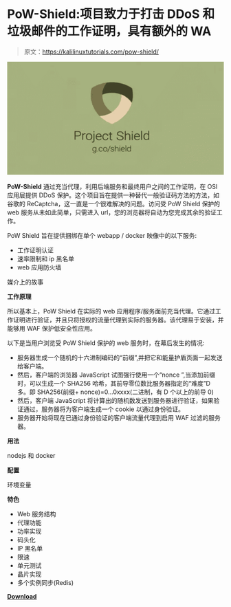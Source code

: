 # PoW-Shield:项目致力于打击 DDoS 和垃圾邮件的工作证明，具有额外的 WA

> 原文：<https://kalilinuxtutorials.com/pow-shield/>

[![](img//92231c7f9eb0e5bc93a5a303d338e054.png)](https://1.bp.blogspot.com/-tSbiA0yYDO4/YU8hgvOqKvI/AAAAAAAAK9Q/isrVIeuxoAQJIHsbjBLbiHVf0YJc7ZV-ACLcBGAsYHQ/s728/project-sheild-google.png)

**PoW-Shield** 通过充当代理，利用后端服务和最终用户之间的工作证明，在 OSI 应用层提供 DDoS 保护。这个项目旨在提供一种替代一般验证码方法的方法，如谷歌的 ReCaptcha，这一直是一个很难解决的问题。访问受 PoW Shield 保护的 web 服务从未如此简单，只需进入 url，您的浏览器将自动为您完成其余的验证工作。

PoW Shield 旨在提供捆绑在单个 webapp / docker 映像中的以下服务:

*   工作证明认证
*   速率限制和 ip 黑名单
*   web 应用防火墙

媒介上的故事

**工作原理**

所以基本上，PoW Shield 在实际的 web 应用程序/服务面前充当代理。它通过工作证明进行验证，并且只将授权的流量代理到实际的服务器。该代理易于安装，并能够用 WAF 保护低安全性应用。

以下是当用户浏览受 PoW Shield 保护的 web 服务时，在幕后发生的情况:

*   服务器生成一个随机的十六进制编码的“前缀”,并把它和能量护盾页面一起发送给客户端。
*   然后，客户端的浏览器 JavaScript 试图强行使用一个“nonce ”,当添加前缀时，可以生成一个 SHA256 哈希，其前导零位数比服务器指定的“难度”D 多。即 SHA256(前缀+ nonce)=0…0xxxx(二进制，有 D 个以上的前导 0)
*   然后，客户端 JavaScript 将计算出的随机数发送到服务器进行验证，如果验证通过，服务器将为客户端生成一个 cookie 以通过身份验证。
*   服务器开始将现在已通过身份验证的客户端流量代理到启用 WAF 过滤的服务器。

**用法**

nodejs 和 docker

**配置**

环境变量

**特色**

*   Web 服务结构
*   代理功能
*   功率实现
*   码头化
*   IP 黑名单
*   限速
*   单元测试
*   晶片实现
*   多个实例同步(Redis)

[**Download**](https://github.com/RuiSiang/PoW-Shield)
